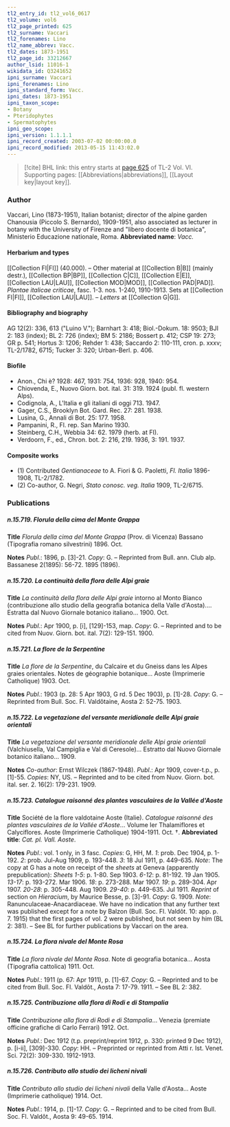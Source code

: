 ```yaml
---
tl2_entry_id: tl2_vol6_0617
tl2_volume: vol6
tl2_page_printed: 625
tl2_surname: Vaccari
tl2_forenames: Lino
tl2_name_abbrev: Vacc.
tl2_dates: 1873-1951
tl2_page_id: 33212667
author_lsid: 11016-1
wikidata_id: Q3241652
ipni_surname: Vaccari
ipni_forenames: Lino
ipni_standard_form: Vacc.
ipni_dates: 1873-1951
ipni_taxon_scope: 
- Botany
- Pteridophytes
- Spermatophytes
ipni_geo_scope: 
ipni_version: 1.1.1.1
ipni_record_created: 2003-07-02 00:00:00.0
ipni_record_modified: 2013-05-15 11:43:02.0
---
```



> [!cite] BHL link: this entry starts at [page 625](https://www.biodiversitylibrary.org/page/33212667) of TL-2 Vol. VI.
> Supporting pages: [[Abbreviations|abbreviations]], [[Layout key|layout key]].

### Author

Vaccari, Lino (1873-1951), Italian botanist; director of the alpine garden Chanousia (Piccolo S. Bernardo), 1909-1951, also associated as lecturer in botany with the University of Firenze and "libero docente di botanica", Ministerio Educazione nationale, Roma. 
**Abbreviated name**: *Vacc.*

#### Herbarium and types

[[Collection FI|FI]] (40.000). – Other material at [[Collection B|B]] (mainly destr.), [[Collection BP|BP]], [[Collection C|C]], [[Collection E|E]], [[Collection LAU|LAU]], [[Collection MOD|MOD]], [[Collection PAD|PAD]]. *Plantae italicae criticae*, fasc. 1-3. nos. 1-240, 1910-1913. Sets at [[Collection FI|FI]], [[Collection LAU|LAU]]. – *Letters* at [[Collection G|G]].

#### Bibliography and biography

AG 12(2): 336, 613 ("Luino V."); Barnhart 3: 418; Biol.-Dokum. 18: 9503; BJI 2: 183 (index); BL 2: 726 (index); BM 5: 2186; Bossert p. 412; CSP 19: 273; GR p. 541; Hortus 3: 1206; Rehder 1: 438; Saccardo 2: 110-111, cron. p. xxxv; TL-2/1782, 6715; Tucker 3: 320; Urban-Berl. p. 406.

#### Biofile

- Anon., Chi è? 1928: 467, 1931: 754, 1936: 928, 1940: 954.
- Chiovenda, E., Nuovo Giorn. bot. ital. 31: 319. 1924 (publ. fl. western Alps).
- Codignola, A., L'Italia e gli italiani di oggi 713. 1947.
- Gager, C.S., Brooklyn Bot. Gard. Rec. 27: 281. 1938.
- Lusina, G., Annali di Bot. 25: 177. 1958.
- Pampanini, R., Fl. rep. San Marino 1930.
- Steinberg, C.H., Webbia 34: 62. 1979 (herb. at FI).
- Verdoorn, F., ed., Chron. bot. 2: 216, 219. 1936, 3: 191. 1937.

#### Composite works

- (1) Contributed *Gentianaceae* to A. Fiori & G. Paoletti, *Fl. Italia* 1896-1908, TL-2/1782.
- (2) Co-author, G. Negri, *Stato conosc. veg. Italia* 1909, TL-2/6715.

### Publications

##### n.15.719. Florula della cima del Monte Grappa

**Title**
*Florula della cima del Monte Grappa* (Prov. di Vicenza) Bassano (Tipografia romano silvestrini) 1896. Oct.

**Notes**
*Publ*.: 1896, p. \[3\]-21. *Copy*: G. – Reprinted from Bull. ann. Club alp. Bassanese 2(1895): 56-72. 1895 (1896).

##### n.15.720. La continuità della flora delle Alpi graie

**Title**
*La continuità della flora delle Alpi graie* intorno al Monto Bianco (contribuzione allo studio della geografia botanica della Valle d'Aosta).... Estratta dal Nuovo Giornale botanico italiano... 1900. Oct.

**Notes**
*Publ*.: Apr 1900, p. \[i\], \[129\]-153, map. *Copy*: G. – Reprinted and to be cited from Nuov. Giorn. bot. ital. 7(2): 129-151. 1900.

##### n.15.721. La flore de la Serpentine

**Title**
*La flore de la Serpentine*, du Calcaire et du Gneiss dans les Alpes graies orientales. Notes de géographie botanique... Aoste (Imprimerie Catholique) 1903. Oct.

**Notes**
*Publ*.: 1903 (p. 28: 5 Apr 1903, G rd. 5 Dec 1903), p. \[1\]-28. *Copy*: G. – Reprinted from Bull. Soc. Fl. Valdôtaine, Aosta 2: 52-75. 1903.

##### n.15.722. La vegetazione del versante meridionale delle Alpi graie orientali

**Title**
*La vegetazione del versante meridionale delle Alpi graie orientali* (Valchiusella, Val Campiglia e Val di Ceresole)... Estratto dal Nuovo Giornale botanico italiano... 1909.

**Notes**
*Co-author*: Ernst Wilczek (1867-1948).
*Publ*.: Apr 1909, cover-t.p., p. \[1\]-55. *Copies*: NY, US. – Reprinted and to be cited from Nuov. Giorn. bot. ital. ser. 2. 16(2): 179-231. 1909.

##### n.15.723. Catalogue raisonné des plantes vasculaires de la Vallée d'Aoste

**Title**
Société de la flore valdotaine Aoste (Italie). *Catalogue raisonné des plantes vasculaires de la Vallée d'Aoste*... Volume Ier Thalamiflores et Calyciflores. Aoste (Imprimerie Catholique) 1904-1911. Oct. †.
**Abbreviated title**: *Cat. pl. Vall. Aoste*.

**Notes**
*Publ*.: vol. 1 only, in 3 fasc. *Copies*: G, HH, M.
*1*: prob. Dec 1904, p. 1-192.
*2*: prob. Jul-Aug 1909, p. 193-448.
*3*: 18 Jul 1911, p. 449-635.
*Note*: The copy at G has a note on receipt of the *sheets* at Geneva (apparently prepublication):
*Sheets 1-5*: p. 1-80. Sep 1903.
*6-12*: p. 81-192. 19 Jan 1905.
*13-17*: p. 193-272. Mar 1906.
*18*: p. 273-288. Mar 1907.
*19*: p. 289-304. Apr 1907.
*20-28*: p. 305-448. Aug 1909.
*29-40*: p. 449-635. Jul 1911.
*Reprint* of section on *Hieracium*, by Maurice Besse, p. \[3\]-91. *Copy*: G. 1909.
*Note*: Ranunculaceae-Anacardiaceae. We have no indication that any further text was published except for a note by Balzon (Bull. Soc. Fl. Valdôt. 10: app. p. 7. 1915) that the first pages of vol. 2 were published, but not seen by him (BL 2: 381). – See BL for further publications by Vaccari on the area.

##### n.15.724. La flora nivale del Monte Rosa

**Title**
*La flora nivale del Monte Rosa*. Note di geografia botanica... Aosta (Tipografia cattolica) 1911. Oct.

**Notes**
*Publ*.: 1911 (p. 67: Apr 1911), p. \[1\]-67. *Copy*: G. – Reprinted and to be cited from Bull. Soc. Fl. Valdôt., Aosta 7: 17-79. 1911. – See BL 2: 382.

##### n.15.725. Contribuzione alla flora di Rodi e di Stampalia

**Title**
*Contribuzione alla flora di Rodi e di Stampalia*... Venezia (premiate officine grafiche di Carlo Ferrari) 1912. Oct.

**Notes**
*Publ*.: Dec 1912 (t.p. preprint/reprint 1912, p. 330: printed 9 Dec 1912), p. \[i-ii\], \[309\]-330. *Copy*: HH. – Preprinted or reprinted from Atti r. Ist. Venet. Sci. 72(2): 309-330. 1912-1913.

##### n.15.726. Contributo allo studio dei licheni nivali

**Title**
*Contributo allo studio dei licheni nivali* della Valle d'Aosta... Aoste (Imprimerie catholique) 1914. Oct.

**Notes**
*Publ*.: 1914, p. \[1\]-17. *Copy*: G. – Reprinted and to be cited from Bull. Soc. Fl. Valdôt., Aosta 9: 49-65. 1914.

